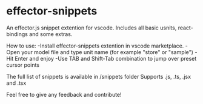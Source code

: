 # effector-snippets

An effector.js snippet extention for vscode.
Includes all basic usnits, react-bindings and some extras.

How to use:
-Install effector-snippets extention in vscode marketplace.
-Open your model file and type unit name (for example "store" or "sample")
-Hit Enter and enjoy
-Use TAB and Shift-Tab combination to jump over preset cursor points

The full list of snippets is available in /snippets folder
Supports .js, .ts, .jsx and .tsx

Feel free to give any feedback and contribute!
